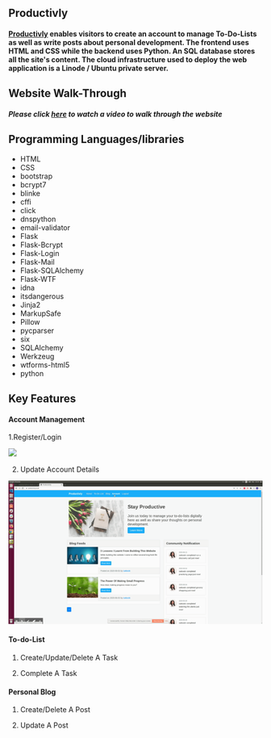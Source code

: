 ## Productivly 

#### [Productivly](https://productivly.co.uk) enables visitors to create an account to manage To-Do-Lists as well as write posts about personal development. The frontend uses HTML and CSS while the backend uses Python. An SQL database stores all the site's content. The cloud infrastructure used to deploy the web application is a Linode / Ubuntu private server.

## Website Walk-Through
##### Please click [here](https://productivly.co.uk/about) to watch a video to walk through the website 

## Programming Languages/libraries
- HTML
- CSS
- bootstrap 
- bcrypt7                   
- blinke
- cffi
- click
- dnspython
- email-validator
- Flask
- Flask-Bcrypt
- Flask-Login
- Flask-Mail
- Flask-SQLAlchemy
- Flask-WTF
- idna
- itsdangerous
- Jinja2
- MarkupSafe
- Pillow
- pycparser
- six
- SQLAlchemy
- Werkzeug
- wtforms-html5
- python

## Key Features


#### Account Management 

1.Register/Login

<img src="screenshoots/Register_Login.gif">

2. Update Account Details

<img src="screenshoots/Account_Update.gif">

#### To-do-List 

1. Create/Update/Delete A Task

2. Complete A Task


#### Personal Blog

1. Create/Delete A Post

2. Update A Post


